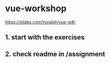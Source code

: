 # vue-workshop

https://slides.com/ronaldr/vue-js#/  

## 1. start with the exercises

## 2. check readme in /assignment
